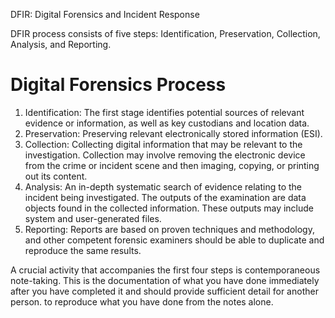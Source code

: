 DFIR: Digital Forensics and Incident Response

DFIR process consists of five steps: Identification, Preservation, Collection, Analysis, and Reporting. 


# Digital Forensics Process
1) Identification: The first stage identifies potential sources of relevant evidence or information, as well as key custodians and location data.
2) Preservation: Preserving relevant electronically stored information (ESI).
3) Collection: Collecting digital information that may be relevant to the investigation. Collection may involve removing the electronic device from the crime or incident scene and then imaging, copying, or printing out its content.
4) Analysis: An in-depth systematic search of evidence relating to the incident being investigated. The outputs of the examination are data objects found in the collected information. These outputs may include system and user-generated files.
5) Reporting: Reports are based on proven techniques and methodology, and other competent forensic examiners should be able to duplicate and reproduce the same results.

A crucial activity that accompanies the first four steps is contemporaneous note-taking. This is the documentation of what you have done immediately after you have completed it and should provide sufficient detail for another person. to reproduce what you have done from the notes alone. 
